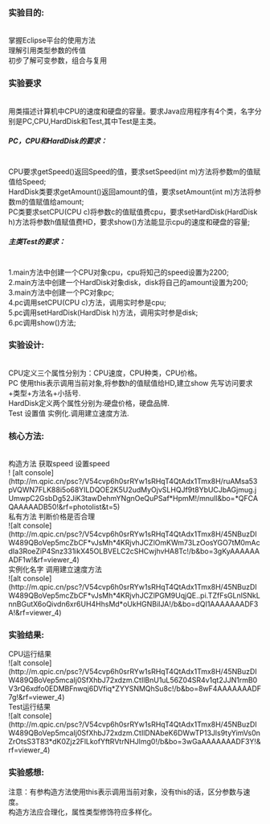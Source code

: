 <h3>实验目的:</h3><br>
掌握Eclipse平台的使用方法<br>
理解引用类型参数的传值<br>
初步了解可变参数，组合与复用<br>
<h3>实验要求</h3><br>
用类描述计算机中CPU的速度和硬盘的容量。要求Java应用程序有4个类，名字分别是PC,CPU,HardDisk和Test,其中Test是主类。<br>
<h5>PC，CPU和HardDisk的要求：</h5><br>
CPU要求getSpeed()返回Speed的值，要求setSpeed(int m)方法将参数m的值赋值给Speed;<br>
HardDisk类要求getAmount()返回amount的值，要求setAmount(int m)方法将参数m的值赋值给amount;<br>
PC类要求setCPU(CPU c)将参数c的值赋值费cpu，要求setHardDisk(HardDisk h)方法将参数h值赋值费HD，要求show()方法能显示cpu的速度和硬盘的容量;<br>
<h5>主类Test的要求：</h5><br>
1.main方法中创建一个CPU对象cpu，cpu将知己的speed设置为2200;<br>
2.main方法中创建一个HardDisk对象disk，disk将自己的amount设置为200;<br>
3.main方法中创建一个PC对象pc;<br>
4.pc调用setCPU(CPU c)方法，调用实时参是cpu;<br>
5.pc调用setHardDisk(HardDisk h)方法，调用实时参是disk;<br>
6.pc调用show()方法;<br>
<h3>实验设计:</h3><br>
CPU定义三个属性分别为：CPU速度，CPU种类，CPU价格。<br>
PC 使用this表示调用当前对象,将参数h的值赋值给HD,建立show 先写访问要求+类型+方法名+小括号.<br>
HardDisk定义两个属性分别为:硬盘价格，硬盘品牌.<br>
Test 设置值 实例化.调用建立速度方法.<br>
<h3>核心方法:</h3><br>
构造方法 获取speed 设置speed<br>
! [alt console](http://m.qpic.cn/psc?/V54cvp6h0srRYw1sRHqT4QtAdx1Tmx8H/ruAMsa53pVQWN7FLK88i5o68YILDQOE2K5U2udMyOjvSLHQJf9t8YbUCJbAGjmug.jUmwpC2GsbDg52JiK3tawDehmYNgnOeQuPSaf*HpmM!/mnull&bo=*QFCAQAAAAADB50!&rf=photolist&t=5)  <br>
私有方法 判断价格是否合理 <br>
![alt console](http://m.qpic.cn/psc?/V54cvp6h0srRYw1sRHqT4QtAdx1Tmx8H/45NBuzDIW489QBoVep5mcZbCF*vJsMh*4KRjvhJCZlOmKWm73LzOosYGO7tM0mAcdIa3RoeZiP4Snz331ikX45OLBVELC2cSHCwjhvHA8Tc!/b&bo=3gKyAAAAAAADF1w!&rf=viewer_4)<br>
实例化名字 调用建立速度方法<br>
![alt console](http://m.qpic.cn/psc?/V54cvp6h0srRYw1sRHqT4QtAdx1Tmx8H/45NBuzDIW489QBoVep5mcZbCF*vJsMh*4KRjvhJCZlPGM9UqjQE..pi.TZfFsGLnlSNkLnnBGutX6oQivdn6xr6UH4HhsMd*oUkHGNBiIJA!/b&bo=dQI1AAAAAAADF3A!&rf=viewer_4)<br>
<h3>实验结果:</h3>
CPU运行结果<br>
![alt console](http://m.qpic.cn/psc?/V54cvp6h0srRYw1sRHqT4QtAdx1Tmx8H/45NBuzDIW489QBoVep5mcaIj0SfXhbJ72xdzm.CtIlBnU1uL56Z04SR4v1qt2JJN1rmB0V3rQ6xdfo0EDMBFnwqj6DVfiq*ZYYSNMQhSu8c!/b&bo=8wF4AAAAAAADF7g!&rf=viewer_4)<br>
Test运行结果 <br>
![alt console](http://m.qpic.cn/psc?/V54cvp6h0srRYw1sRHqT4QtAdx1Tmx8H/45NBuzDIW489QBoVep5mcaIj0SfXhbJ72xdzm.CtIlDNAbeK6DWwTP13Jls9tyYimVs0nZrOtsS3T83*dK0Zjz2FlLkofYftRVtrNHJlmg0!/b&bo=3wGaAAAAAAADF3Y!&rf=viewer_4)<br>
<h3>实验感想:</h3>
注意：有参构造方法使用this表示调用当前对象，没有this的话，区分参数与速度。<br>
构造方法应合理化，属性类型修饰符应多样化。<br>
